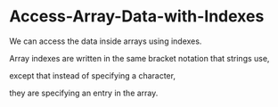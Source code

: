 # Access-Array-Data-with-Indexes

We can access the data inside arrays using indexes.

Array indexes are written in the same bracket notation that strings use,

except that instead of specifying a character,

they are specifying an entry in the array.
